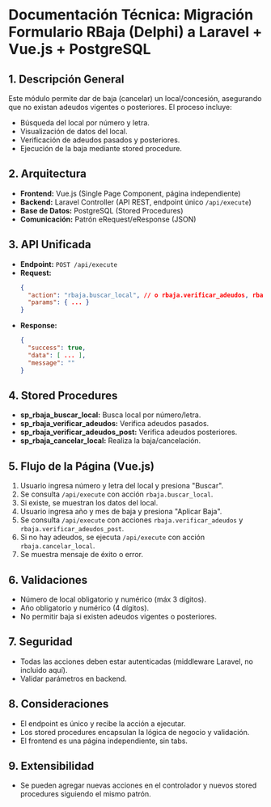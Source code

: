# Documentación Técnica: Migración Formulario RBaja (Delphi) a Laravel + Vue.js + PostgreSQL

## 1. Descripción General
Este módulo permite dar de baja (cancelar) un local/concesión, asegurando que no existan adeudos vigentes o posteriores. El proceso incluye:
- Búsqueda del local por número y letra.
- Visualización de datos del local.
- Verificación de adeudos pasados y posteriores.
- Ejecución de la baja mediante stored procedure.

## 2. Arquitectura
- **Frontend:** Vue.js (Single Page Component, página independiente)
- **Backend:** Laravel Controller (API REST, endpoint único `/api/execute`)
- **Base de Datos:** PostgreSQL (Stored Procedures)
- **Comunicación:** Patrón eRequest/eResponse (JSON)

## 3. API Unificada
- **Endpoint:** `POST /api/execute`
- **Request:**
  ```json
  {
    "action": "rbaja.buscar_local", // o rbaja.verificar_adeudos, rbaja.cancelar_local, etc.
    "params": { ... }
  }
  ```
- **Response:**
  ```json
  {
    "success": true,
    "data": [ ... ],
    "message": ""
  }
  ```

## 4. Stored Procedures
- **sp_rbaja_buscar_local:** Busca local por número/letra.
- **sp_rbaja_verificar_adeudos:** Verifica adeudos pasados.
- **sp_rbaja_verificar_adeudos_post:** Verifica adeudos posteriores.
- **sp_rbaja_cancelar_local:** Realiza la baja/cancelación.

## 5. Flujo de la Página (Vue.js)
1. Usuario ingresa número y letra del local y presiona "Buscar".
2. Se consulta `/api/execute` con acción `rbaja.buscar_local`.
3. Si existe, se muestran los datos del local.
4. Usuario ingresa año y mes de baja y presiona "Aplicar Baja".
5. Se consulta `/api/execute` con acciones `rbaja.verificar_adeudos` y `rbaja.verificar_adeudos_post`.
6. Si no hay adeudos, se ejecuta `/api/execute` con acción `rbaja.cancelar_local`.
7. Se muestra mensaje de éxito o error.

## 6. Validaciones
- Número de local obligatorio y numérico (máx 3 dígitos).
- Año obligatorio y numérico (4 dígitos).
- No permitir baja si existen adeudos vigentes o posteriores.

## 7. Seguridad
- Todas las acciones deben estar autenticadas (middleware Laravel, no incluido aquí).
- Validar parámetros en backend.

## 8. Consideraciones
- El endpoint es único y recibe la acción a ejecutar.
- Los stored procedures encapsulan la lógica de negocio y validación.
- El frontend es una página independiente, sin tabs.

## 9. Extensibilidad
- Se pueden agregar nuevas acciones en el controlador y nuevos stored procedures siguiendo el mismo patrón.

